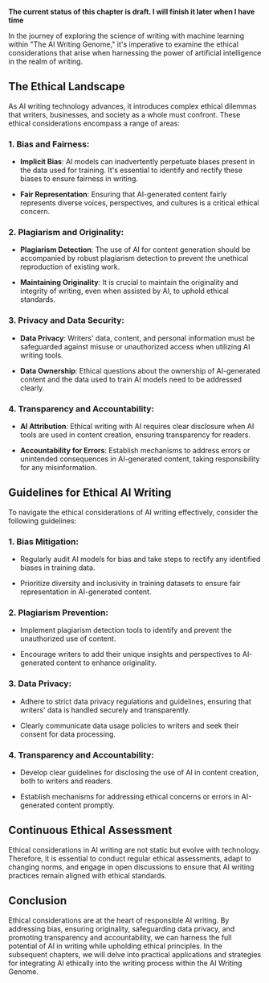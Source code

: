 **The current status of this chapter is draft. I will finish it later when I have time**

In the journey of exploring the science of writing with machine learning within "The AI Writing Genome," it's imperative to examine the ethical considerations that arise when harnessing the power of artificial intelligence in the realm of writing.

The Ethical Landscape
---------------------

As AI writing technology advances, it introduces complex ethical dilemmas that writers, businesses, and society as a whole must confront. These ethical considerations encompass a range of areas:

### 1. **Bias and Fairness**:

* **Implicit Bias**: AI models can inadvertently perpetuate biases present in the data used for training. It's essential to identify and rectify these biases to ensure fairness in writing.

* **Fair Representation**: Ensuring that AI-generated content fairly represents diverse voices, perspectives, and cultures is a critical ethical concern.

### 2. **Plagiarism and Originality**:

* **Plagiarism Detection**: The use of AI for content generation should be accompanied by robust plagiarism detection to prevent the unethical reproduction of existing work.

* **Maintaining Originality**: It is crucial to maintain the originality and integrity of writing, even when assisted by AI, to uphold ethical standards.

### 3. **Privacy and Data Security**:

* **Data Privacy**: Writers' data, content, and personal information must be safeguarded against misuse or unauthorized access when utilizing AI writing tools.

* **Data Ownership**: Ethical questions about the ownership of AI-generated content and the data used to train AI models need to be addressed clearly.

### 4. **Transparency and Accountability**:

* **AI Attribution**: Ethical writing with AI requires clear disclosure when AI tools are used in content creation, ensuring transparency for readers.

* **Accountability for Errors**: Establish mechanisms to address errors or unintended consequences in AI-generated content, taking responsibility for any misinformation.

Guidelines for Ethical AI Writing
---------------------------------

To navigate the ethical considerations of AI writing effectively, consider the following guidelines:

### 1. **Bias Mitigation**:

* Regularly audit AI models for bias and take steps to rectify any identified biases in training data.

* Prioritize diversity and inclusivity in training datasets to ensure fair representation in AI-generated content.

### 2. **Plagiarism Prevention**:

* Implement plagiarism detection tools to identify and prevent the unauthorized use of content.

* Encourage writers to add their unique insights and perspectives to AI-generated content to enhance originality.

### 3. **Data Privacy**:

* Adhere to strict data privacy regulations and guidelines, ensuring that writers' data is handled securely and transparently.

* Clearly communicate data usage policies to writers and seek their consent for data processing.

### 4. **Transparency and Accountability**:

* Develop clear guidelines for disclosing the use of AI in content creation, both to writers and readers.

* Establish mechanisms for addressing ethical concerns or errors in AI-generated content promptly.

Continuous Ethical Assessment
-----------------------------

Ethical considerations in AI writing are not static but evolve with technology. Therefore, it is essential to conduct regular ethical assessments, adapt to changing norms, and engage in open discussions to ensure that AI writing practices remain aligned with ethical standards.

Conclusion
----------

Ethical considerations are at the heart of responsible AI writing. By addressing bias, ensuring originality, safeguarding data privacy, and promoting transparency and accountability, we can harness the full potential of AI in writing while upholding ethical principles. In the subsequent chapters, we will delve into practical applications and strategies for integrating AI ethically into the writing process within the AI Writing Genome.
